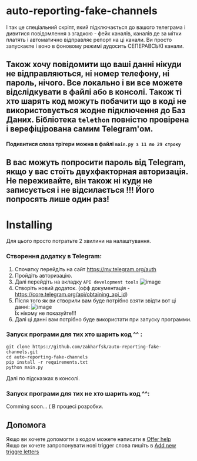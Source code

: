 # auto-reporting-fake-channels

І так це спеціальний скріпт, який підключається до вашого телеграма і дивитися повідомлення з згадкою - фейк каналів, каналів де за мітки платять і автоматично відправляє репорт на ці канали. Ви просто запускаєте і воно в фоновому режимі дудосить СЕПЕРАВСЬКІ канали.

## Також хочу повідомити що ваші данні нікуди не відправляються, ні номер телефону, ні пароль, нічого. Все локально і ви все можете відслідкувати в файлі або в консолі. Також ті хто шарять код можуть побачити що в коді не використовується жодне підключення до Баз Даних. Бібліотека `telethon` повністю провірена і верефіцірована самим Telegram'ом.

#### Подивитися слова трігери можна в файлі `main.py з 11 по 29 строку`

## В вас можуть попросити пароль від Telegram, якщо у вас стоїть двухфакторная авторизація. Не переживайте, він також ні куди не записується і не відсилається !!! Його попросять лише один раз!

# Installing
Для цього просто потратьте 2 хвилини на налаштування.

### Створення додатку в Telegram:
1. Спочатку перейдіть на сайт https://my.telegram.org/auth
2. Пройдіть авторизацію.
3. Далі перейдіть на вкладку `API development tools`
![image](https://user-images.githubusercontent.com/68950796/155895319-835ce948-6070-4835-bb05-5d13a9e62727.png)
4. Створіть новий додаток. (офф документація - https://core.telegram.org/api/obtaining_api_id)
5. Після того як ви створили вам буде потрібно взяти звідти вот ці данні: 
![image](https://user-images.githubusercontent.com/68950796/155895646-f90c0f15-b598-426a-8ae4-a7db7bc56043.png)<br>
Їх нікому не показуйте!!!
6. Далі ці данні вам потрібно буде використати при запуску программи.

### Запуск програми для тих хто шарить код ^^ :
```
git clone https://github.com/zakharfsk/auto-reporting-fake-channels.git
cd auto-reporting-fake-channels
pip install -r requirements.txt
python main.py
```
Далі по підсказках в консолі.

### Запуск програми для тих не хто шарить код ^^:
Comming soon... ( В процесі розробки.

## Допомога
Якщо ви хочете допомогти з кодом можете написати в [Offer help](https://github.com/zakharfsk/auto-reporting-fake-channels/issues/1)<br>
Якщо ви хочете запропонувати нові trigger слова пишіть в [Add new triggre letters](https://github.com/zakharfsk/auto-reporting-fake-channels/issues/2)
